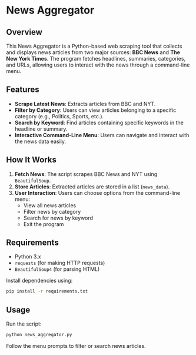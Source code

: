 # News Aggregator

## Overview
This News Aggregator is a Python-based web scraping tool that collects and displays news articles from two major sources: **BBC News** and **The New York Times**. The program fetches headlines, summaries, categories, and URLs, allowing users to interact with the news through a command-line menu.

## Features
- **Scrape Latest News**: Extracts articles from BBC and NYT.
- **Filter by Category**: Users can view articles belonging to a specific category (e.g., Politics, Sports, etc.).
- **Search by Keyword**: Find articles containing specific keywords in the headline or summary.
- **Interactive Command-Line Menu**: Users can navigate and interact with the news data easily.

## How It Works
1. **Fetch News**: The script scrapes BBC News and NYT using `BeautifulSoup`.
2. **Store Articles**: Extracted articles are stored in a list (`news_data`).
3. **User Interaction**: Users can choose options from the command-line menu:
   - View all news articles
   - Filter news by category
   - Search for news by keyword
   - Exit the program

## Requirements
- Python 3.x
- `requests` (for making HTTP requests)
- `BeautifulSoup4` (for parsing HTML)

Install dependencies using:
```sh
pip install -r requirements.txt
```

## Usage
Run the script:
```sh
python news_aggregator.py
```
Follow the menu prompts to filter or search news articles.
